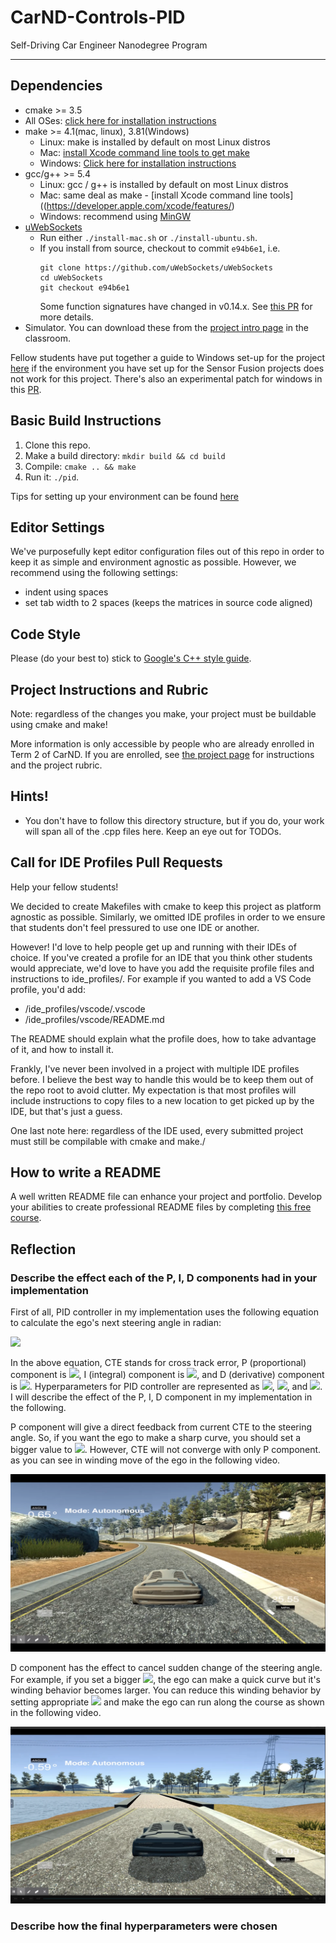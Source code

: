 # CarND-Controls-PID
Self-Driving Car Engineer Nanodegree Program

---

## Dependencies

* cmake >= 3.5
 * All OSes: [click here for installation instructions](https://cmake.org/install/)
* make >= 4.1(mac, linux), 3.81(Windows)
  * Linux: make is installed by default on most Linux distros
  * Mac: [install Xcode command line tools to get make](https://developer.apple.com/xcode/features/)
  * Windows: [Click here for installation instructions](http://gnuwin32.sourceforge.net/packages/make.htm)
* gcc/g++ >= 5.4
  * Linux: gcc / g++ is installed by default on most Linux distros
  * Mac: same deal as make - [install Xcode command line tools]((https://developer.apple.com/xcode/features/)
  * Windows: recommend using [MinGW](http://www.mingw.org/)
* [uWebSockets](https://github.com/uWebSockets/uWebSockets)
  * Run either `./install-mac.sh` or `./install-ubuntu.sh`.
  * If you install from source, checkout to commit `e94b6e1`, i.e.
    ```
    git clone https://github.com/uWebSockets/uWebSockets 
    cd uWebSockets
    git checkout e94b6e1
    ```
    Some function signatures have changed in v0.14.x. See [this PR](https://github.com/udacity/CarND-MPC-Project/pull/3) for more details.
* Simulator. You can download these from the [project intro page](https://github.com/udacity/self-driving-car-sim/releases) in the classroom.

Fellow students have put together a guide to Windows set-up for the project [here](https://s3-us-west-1.amazonaws.com/udacity-selfdrivingcar/files/Kidnapped_Vehicle_Windows_Setup.pdf) if the environment you have set up for the Sensor Fusion projects does not work for this project. There's also an experimental patch for windows in this [PR](https://github.com/udacity/CarND-PID-Control-Project/pull/3).

## Basic Build Instructions

1. Clone this repo.
2. Make a build directory: `mkdir build && cd build`
3. Compile: `cmake .. && make`
4. Run it: `./pid`. 

Tips for setting up your environment can be found [here](https://classroom.udacity.com/nanodegrees/nd013/parts/40f38239-66b6-46ec-ae68-03afd8a601c8/modules/0949fca6-b379-42af-a919-ee50aa304e6a/lessons/f758c44c-5e40-4e01-93b5-1a82aa4e044f/concepts/23d376c7-0195-4276-bdf0-e02f1f3c665d)

## Editor Settings

We've purposefully kept editor configuration files out of this repo in order to
keep it as simple and environment agnostic as possible. However, we recommend
using the following settings:

* indent using spaces
* set tab width to 2 spaces (keeps the matrices in source code aligned)

## Code Style

Please (do your best to) stick to [Google's C++ style guide](https://google.github.io/styleguide/cppguide.html).

## Project Instructions and Rubric

Note: regardless of the changes you make, your project must be buildable using
cmake and make!

More information is only accessible by people who are already enrolled in Term 2
of CarND. If you are enrolled, see [the project page](https://classroom.udacity.com/nanodegrees/nd013/parts/40f38239-66b6-46ec-ae68-03afd8a601c8/modules/f1820894-8322-4bb3-81aa-b26b3c6dcbaf/lessons/e8235395-22dd-4b87-88e0-d108c5e5bbf4/concepts/6a4d8d42-6a04-4aa6-b284-1697c0fd6562)
for instructions and the project rubric.

## Hints!

* You don't have to follow this directory structure, but if you do, your work
  will span all of the .cpp files here. Keep an eye out for TODOs.

## Call for IDE Profiles Pull Requests

Help your fellow students!

We decided to create Makefiles with cmake to keep this project as platform
agnostic as possible. Similarly, we omitted IDE profiles in order to we ensure
that students don't feel pressured to use one IDE or another.

However! I'd love to help people get up and running with their IDEs of choice.
If you've created a profile for an IDE that you think other students would
appreciate, we'd love to have you add the requisite profile files and
instructions to ide_profiles/. For example if you wanted to add a VS Code
profile, you'd add:

* /ide_profiles/vscode/.vscode
* /ide_profiles/vscode/README.md

The README should explain what the profile does, how to take advantage of it,
and how to install it.

Frankly, I've never been involved in a project with multiple IDE profiles
before. I believe the best way to handle this would be to keep them out of the
repo root to avoid clutter. My expectation is that most profiles will include
instructions to copy files to a new location to get picked up by the IDE, but
that's just a guess.

One last note here: regardless of the IDE used, every submitted project must
still be compilable with cmake and make./

## How to write a README
A well written README file can enhance your project and portfolio.  Develop your abilities to create professional README files by completing [this free course](https://www.udacity.com/course/writing-readmes--ud777).

## Reflection

### Describe the effect each of the P, I, D components had in your implementation

First of all, PID controller in my implementation uses the following equation to calculate the ego's next steering angle in radian:

<img src="https://latex.codecogs.com/gif.latex?Steer&space;=&space;-&space;\tau_pCTE&space;-&space;\tau_i\Sigma{CTE}&space;-&space;\tau_d\frac{d}{dt}CTE"/>

In the above equation, CTE stands for cross track error, P (proportional) component is <img src="https://latex.codecogs.com/gif.latex?\inline&space;-\tau_pCTE" />, I (integral) component is <img src="https://latex.codecogs.com/gif.latex?\inline&space;-\tau_i\Sigma{CTE}" />, and D (derivative) component is <img src="https://latex.codecogs.com/gif.latex?\inline&space;-\tau_d\frac{d}{dt}CTE" />. Hyperparameters for PID controller are represented as <img src="https://latex.codecogs.com/gif.latex?\inline&space;\tau_p" />, <img src="https://latex.codecogs.com/gif.latex?\inline&space;\tau_i" />, and <img src="https://latex.codecogs.com/gif.latex?\inline&space;\tau_d" />. I will describe the effect of the P, I, D component in my implementation in the following.

P component will give a direct feedback from current CTE to the steering angle. So, if you want the ego to make a sharp curve, you should set a bigger value to <img src="https://latex.codecogs.com/gif.latex?\inline&space;-\tau_p" />. However, CTE will not converge with only P component. as you can see in winding move of the ego in the following video.

[![Watch the video](image/p006.png)](https://youtu.be/O8rPH1UAxZ8)

D component has the effect to cancel sudden change of the steering angle. For example, if you set a bigger <img src="https://latex.codecogs.com/gif.latex?\inline&space;\tau_p" />, the ego can make a quick curve but it's winding behavior becomes larger. You can reduce this winding behavior by setting appropriate <img src="https://latex.codecogs.com/gif.latex?\inline&space;\tau_d" /> and make the ego can run along the course as shown in the following video.

[![Watch the video](image/p006d090.png)](https://youtu.be/1tZxnznJi2s)

### Describe how the final hyperparameters were chosen